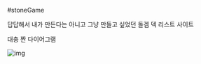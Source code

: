 #stoneGame

답답해서 내가 만든다는 아니고 그냥 만들고 싶었던 돌겜 덱 리스트 사이트

대충 짠 다이어그램

![img](https://user-images.githubusercontent.com/105087206/175440027-14a7d422-d430-4e66-adb8-5598b4a83592.gif)
